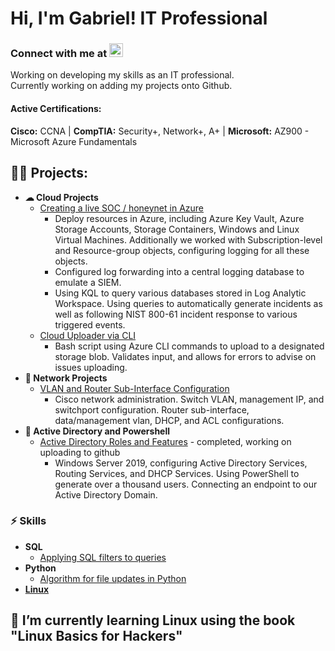 <h1>Hi, I'm Gabriel! IT Professional</h1>
<h3>Connect with me at 
<img alt="Gabriel Roque" width="22px" src="https://cdn.jsdelivr.net/npm/simple-icons@v3/icons/linkedin.svg" /></h3>

[linkedin]: https://www.linkedin.com/in/gabriel-r100

 Working on developing my skills as an IT professional.<br>
 Currently working on adding my projects onto Github.<br>
<h4>Active Certifications:</h4>
 <b>Cisco:</b> CCNA | <b>CompTIA:</b> Security+, Network+, A+ | <b>Microsoft:</b> AZ900 - Microsoft Azure Fundamentals

<h2>👨‍💻 Projects:</h2>

- <b>☁ Cloud Projects</b>
  - [Creating a live SOC / honeynet in Azure](https://github.com/gabriel-r100/Azure-Honeynet)
    - Deploy resources in Azure, including Azure Key Vault, Azure Storage Accounts, Storage Containers, Windows and Linux Virtual Machines. Additionally we worked with Subscription-level and Resource-group objects, configuring logging for all these objects.
    - Configured log forwarding into a central logging database to emulate a SIEM.
    - Using KQL to query various databases stored in Log Analytic Workspace. Using queries to automatically generate incidents as well as following NIST 800-61 incident response to various triggered events.
  - [Cloud Uploader via CLI](https://github.com/gabriel-r100/Cloud-Uploader)
    - Bash script using Azure CLI commands to upload to a designated storage blob. Validates input, and allows for errors to advise on issues uploading.
- <b>🔌 Network Projects</b>
  - [VLAN and Router Sub-Interface Configuration](https://github.com/gabriel-r100/Network-Administration-VLAN-and-Sub-Interfaces)
    - Cisco network administration. Switch VLAN, management IP, and switchport configuration. Router sub-interface, data/management vlan, DHCP, and ACL configurations.
- <b>🔗 Active Directory and Powershell</b>
  - [Active Directory Roles and Features](https://github.com/gabriel-r100/Creating-and-Managing-Users) - completed, working on uploading to github
    - Windows Server 2019, configuring Active Directory Services, Routing Services, and DHCP Services. Using PowerShell to generate over a thousand users. Connecting an endpoint to our Active Directory Domain.
  
<h3>⚡ Skills</h3>

- <b>SQL</b>
  - [Applying SQL filters to queries](https://github.com/gabriel-r100/Applying-SQL-filters)
- <b>Python</b>
  - [Algorithm for file updates in Python](https://github.com/gabriel-r100/Algorithm-file-update-Python)
- <b>[Linux](https://github.com/gabriel-r100/Linux)</b>

<h2> 🌱 I’m currently learning Linux using the book "Linux Basics for Hackers"</h2>


<!--

Here are some ideas to get you started:

- 🔭 I’m currently working on
- 👯 I’m looking to collaborate on ...
- 🤔 I’m looking for help with ...
- 💬 Ask me about ...
- 📫 How to reach me: ...
- 😄 Pronouns: ...
- ⚡ Fun fact: ...
- 🌱 I’m currently learning ...
  - Vulnerability Management
-->
